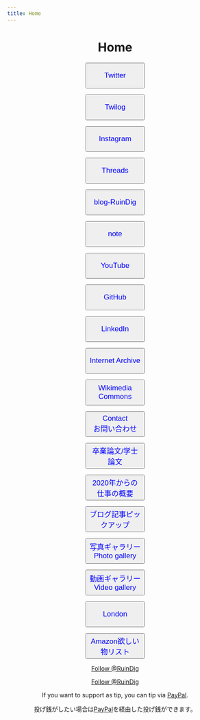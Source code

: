 ```yaml
---
title: Home
---
```


<div style="text-align:center"><h1 id="Home" title="Home">Home</h1></div>

<div style="text-align:center"><p><a href="https://twitter.com/RuinDig"><button style="width:138px; height:60px;"><span style="color:blue; font-size:17px;">Twitter</span></button></a></p></div>

<div style="text-align:center"><p><a href="https://twilog.togetter.com/RuinDig"><button style="width:138px; height:60px;"><span style="color:blue; font-size:17px;">Twilog</span></button></a></p></div>

<div style="text-align:center"><p><a href="https://www.instagram.com/ruin.dig"><button style="width:138px; height:60px;"><span style="color:blue; font-size:17px;">Instagram</span></button></a></p></div>

<div style="text-align:center"><p><a href="https://www.threads.net/@ruin.dig"><button style="width:138px; height:60px;"><span style="color:blue; font-size:17px;">Threads</span></button></a></p></div>

<div style="text-align:center"><p><a href="https://ruindig.hatenablog.jp"><button style="width:138px; height:60px;"><span style="color:blue; font-size:17px;">blog-RuinDig</span></button></a></p></div>

<div style="text-align:center"><p><a href="https://note.com/ruindig"><button style="width:138px; height:60px;"><span style="color:blue; font-size:17px">note</span></button></a></p></div>

<div style="text-align:center"><p><a href="https://www.youtube.com/RuinDig"><button style="width:138px; height:60px;"><span style="color:blue; font-size:17px;">YouTube</span></button></a></p></div>

<div style="text-align:center"><p><a href="https://github.com/RuinDig"><button style="width:138px; height:60px;"><span style="color:blue; font-size:17px;">GitHub</span></button></a></p></div>

<div style="text-align:center"><p><a href="https://www.linkedin.com/in/ruindig-yukiuchida"><button style="width:138px; height:60px;"><span style="color:blue; font-size:17px;">LinkedIn</span></button></a></p></div>

<div style="text-align:center"><p><a href="https://archive.org/details/@ruindig"><button style="width:138px; height:60px;"><span style="color:blue; font-size:17px;">Internet Archive</span></button></a></p></div>

<div style="text-align:center"><p><a href="https://commons.wikimedia.org/w/index.php?title=Special:ListFiles/RuinDig"><button style="width:138px; height:60px;"><span style="color:blue; font-size:17px;">Wikimedia Commons</span></button></a></p></div>

<div style="text-align:center"><p><a href="mailto:ruindig@gmail.com?subject=%E3%81%8A%E5%95%8F%E3%81%84%E5%90%88%E3%82%8F%E3%81%9B%20Contact"><button style="width:138px; height:60px;"><span style="color:blue; font-size:17px;">Contact<br>お問い合わせ</span></button></a></p></div>

<div style="text-align:center"><p><a href="https://ruindig.github.io/pages/graduate-thesis"><button style="width:138px; height:60px;"><span style="color:blue; font-size:17px;">卒業論文/学士論文</span></button></a></p></div>

<div style="text-align:center"><p><a href="https://ruindig.github.io/pages/work2020"><button style="width:138px; height:60px;"><span style="color:blue; font-size:17px;">2020年からの仕事の概要</span></button></a></p></div>

<div style="text-align:center"><p><a href="https://ruindig.github.io/pages/blog-articles"><button style="width:138px; height:60px;"><span style="color:blue; font-size:17px;">ブログ記事ピックアップ</span></button></a></p></div>

<div style="text-align:center"><p><a href="https://ruindig.github.io/pages/photo-gallery-1"><button style="width:138px; height:60px;"><span style="color:blue; font-size:17px;">写真ギャラリー<br>Photo gallery</span></button></a></p></div>

<div style="text-align:center"><p><a href="https://ruindig.github.io/pages/video"><button style="width:138px; height:60px;"><span style="color:blue; font-size:17px;">動画ギャラリー<br>Video gallery</span></button></a></p></div>

<div style="text-align:center"><p><a href="https://ruindig.github.io/pages/london"><button style="width:138px; height:60px;"><span style="color:blue; font-size:17px;">London</span></button></a></p></div>

<div style="text-align:center"><p><a href="https://www.amazon.co.jp/hz/wishlist/ls/9FWMM626RKNI"><button style="width:138px; height:60px;"><span style="color:blue; font-size:17px;">Amazon欲しい物リスト</span></button></a></p></div>

<div style="text-align:center"><p><a href="https://twitter.com/RuinDig" class="twitter-follow-button" data-show-count="false">Follow @RuinDig</a><script async src="https://platform.twitter.com/widgets.js" charset="utf-8"></script></p></div>

<div style="text-align:center"><p><a class="github-button" href="https://github.com/RuinDig" data-color-scheme="no-preference: light; light: light_high_contrast; dark: light;" aria-label="Follow @RuinDig on GitHub">Follow @RuinDig</a><script async defer src="https://buttons.github.io/buttons.js"></script></p></div>

<div style="text-align:center"><p>If you want to support as tip, you can tip via <a href="https://paypal.me/ruindig/500">PayPal</a>.</p></div>

<div style="text-align:center"><p>投げ銭がしたい場合は<a href="https://paypal.me/ruindig/500">PayPal</a>を経由した投げ銭ができます。</p></div>

<script src="https://codoc.jp/js/cms.js" data-css="blue" data-usercode="c9TQJjS1dA" charset="UTF-8" defer></script><div id="codoc-entry-8FY1GS5i0A" class="codoc-entries" data-without-body="1" data-support-button-text="RuinDigに100円から投げ銭/Tip from 100JPY" data-show-like="0" data-show-about-codoc="0" data-support-message="よろしければここから投げ銭ができます。ブログと写真と動画の活力になります。Tip here will be energy for blog, photos and videos."></div>